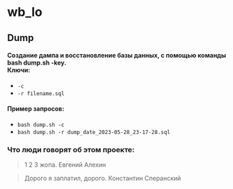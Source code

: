 # wb_lo

## Dump
#### Создание дампа и восстановление базы данных, с помощью команды bash dump.sh -key.<br> Ключи: 
- `-c`
- `-r filename.sql`
#### Пример запросов:
- `bash dump.sh -c`
- `bash dump.sh -r dump_date_2023-05-28_23-17-28.sql`

### Что люди говорят об этом проекте:
> 1 2 3 жопа. Евгений Алехин<br>

> Дорого я заплатил, дорого. Константин Сперанский<br>